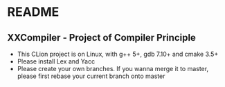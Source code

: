 # README

## XXCompiler - Project of Compiler Principle

- This CLion project is on Linux, with g++ 5+, gdb 7.10+ and cmake 3.5+
- Please install Lex and Yacc
- Please create your own branches. If you wanna merge it to master, please first rebase 
your current branch onto master